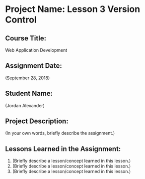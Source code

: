 # Project Name:  Lesson 3 Version Control


## Course Title:
Web Application Development

## Assignment Date:  
(September 28, 2018)

## Student Name:  
(Jordan Alexander)

## Project Description:
(In your own words, briefly describe the assignment.)

## Lessons Learned in the Assignment:
1. (Briefly describe a lesson/concept learned in this lesson.)
2. (Briefly describe a lesson/concept learned in this lesson.)
3. (Briefly describe a lesson/concept learned in this lesson.)

